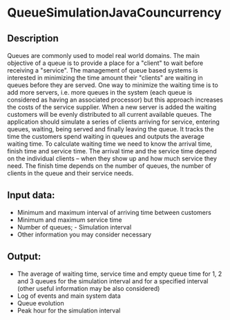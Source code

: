# QueueSimulationJavaCouncurrency

## Description

#### 
Queues are commonly used to model real world domains. The main objective of a queue is to provide a place for a "client" to wait before receiving a "service". The management of queue based systems is interested in minimizing the time amount their "clients" are waiting in queues before they are served. One way to minimize the waiting time is to add more servers, i.e. more queues in the system (each queue is considered as having an associated processor) but this approach increases the costs of the service supplier. When a new server is added the waiting customers will be evenly distributed to all current available queues. The application should simulate a series of clients arriving for service, entering queues, waiting, being served and finally leaving the queue. It tracks the time the customers spend waiting in queues and outputs the average waiting time. To calculate waiting time we need to know the arrival time, finish time and service time. The arrival time and the service time depend on the individual clients – when they show up and how much service they need. The finish time depends on the number of queues, the number of clients in the queue and their service needs.

## Input data: 
####
- Minimum and maximum interval of arriving time between customers
- Minimum and maximum service time 
- Number of queues; - Simulation interval
 - Other information you may consider necessary

## Output: 
####
- The average of waiting time, service time and empty queue time for 1, 2 and 3 queues for the simulation interval and for a specified interval (other useful information may be also considered)
- Log of events and main system data
- Queue evolution
- Peak hour for the simulation interval
